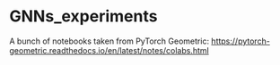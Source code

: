 # GNNs_experiments
A bunch of notebooks taken from PyTorch Geometric: https://pytorch-geometric.readthedocs.io/en/latest/notes/colabs.html
